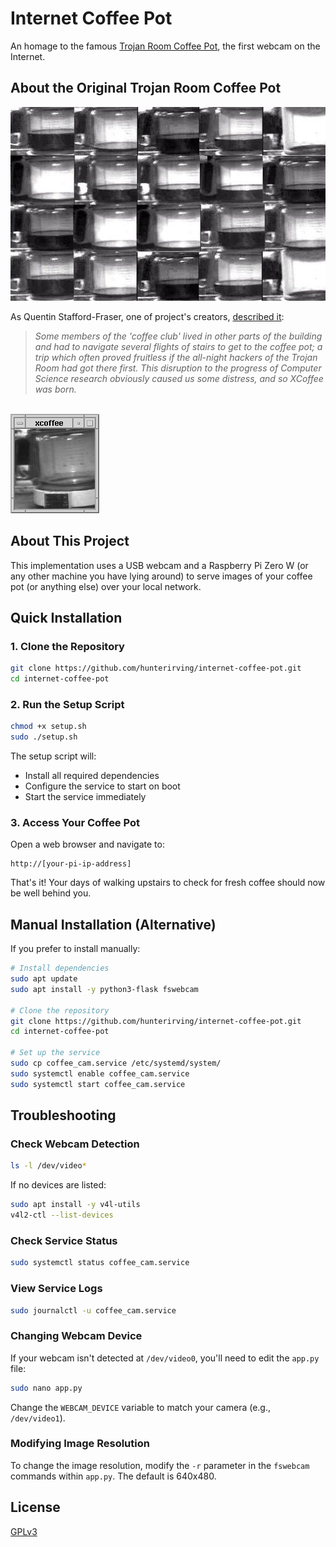 # Internet Coffee Pot
An homage to the famous [Trojan Room Coffee Pot](https://youtu.be/QB7qWQ9fn1k?t=58), the first webcam on the Internet.

## About the Original Trojan Room Coffee Pot

<img src="readme_images/webcamcoffee.jpeg"><br>

As Quentin Stafford-Fraser, one of project's creators, [described it](https://www.cl.cam.ac.uk/coffee/qsf/coffee.html):

> <i>Some members of the 'coffee club' lived in other parts of the building and had to navigate several flights of stairs to get to the coffee pot; a trip which often proved fruitless if the all-night hackers of the Trojan Room had got there first. This disruption to the progress of Computer Science research obviously caused us some distress, and so XCoffee was born.</i>

<br><img src="readme_images/xcoffee.gif">

## About This Project

This implementation uses a USB webcam and a Raspberry Pi Zero W (or any other machine you have lying around) to serve images of your coffee pot (or anything else) over your local network.

## Quick Installation

### 1. Clone the Repository

```bash
git clone https://github.com/hunterirving/internet-coffee-pot.git
cd internet-coffee-pot
```

### 2. Run the Setup Script

```bash
chmod +x setup.sh
sudo ./setup.sh
```

The setup script will:
- Install all required dependencies
- Configure the service to start on boot
- Start the service immediately

### 3. Access Your Coffee Pot

Open a web browser and navigate to:

```
http://[your-pi-ip-address]
```

That's it! Your days of walking upstairs to check for fresh coffee should now be well behind you.

## Manual Installation (Alternative)

If you prefer to install manually:

```bash
# Install dependencies
sudo apt update
sudo apt install -y python3-flask fswebcam

# Clone the repository
git clone https://github.com/hunterirving/internet-coffee-pot.git
cd internet-coffee-pot

# Set up the service
sudo cp coffee_cam.service /etc/systemd/system/
sudo systemctl enable coffee_cam.service
sudo systemctl start coffee_cam.service
```

## Troubleshooting

### Check Webcam Detection

```bash
ls -l /dev/video*
```

If no devices are listed:

```bash
sudo apt install -y v4l-utils
v4l2-ctl --list-devices
```

### Check Service Status

```bash
sudo systemctl status coffee_cam.service
```

### View Service Logs

```bash
sudo journalctl -u coffee_cam.service
```

### Changing Webcam Device

If your webcam isn't detected at `/dev/video0`, you'll need to edit the `app.py` file:

```bash
sudo nano app.py
```

Change the `WEBCAM_DEVICE` variable to match your camera (e.g., `/dev/video1`).

### Modifying Image Resolution

To change the image resolution, modify the `-r` parameter in the `fswebcam` commands within `app.py`. The default is 640x480.

## License

<a href="LICENSE">GPLv3</a>
